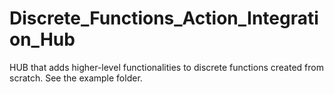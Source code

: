 # Discrete_Functions_Action_Integration_Hub
HUB that adds higher-level functionalities to discrete functions created from scratch.
See the example folder.
